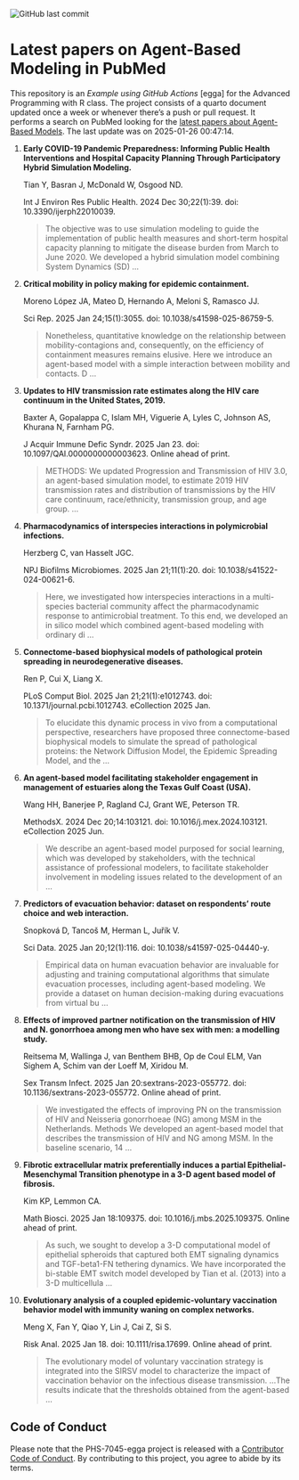 ![GitHub last
commit](https://img.shields.io/github/last-commit/UofUEpiBio/PHS-7045-egga.png)

# Latest papers on Agent-Based Modeling in PubMed

This repository is an *Example using GitHub Actions* \[egga\] for the
Advanced Programming with R class. The project consists of a quarto
document updated once a week or whenever there’s a push or pull request.
It performs a search on PubMed looking for the <a
href="https://pubmed.ncbi.nlm.nih.gov/?term=agent-based+model&amp;sort=date"
target="_blank">latest papers about Agent-Based Models</a>. The last
update was on 2025-01-26 00:47:14.

<div class="cell">

</div>

1.  **Early COVID-19 Pandemic Preparedness: Informing Public Health
    Interventions and Hospital Capacity Planning Through Participatory
    Hybrid Simulation Modeling.**

    Tian Y, Basran J, McDonald W, Osgood ND.

    Int J Environ Res Public Health. 2024 Dec 30;22(1):39. doi:
    10.3390/ijerph22010039.

    > The objective was to use simulation modeling to guide the
    > implementation of public health measures and short-term hospital
    > capacity planning to mitigate the disease burden from March to
    > June 2020. We developed a hybrid simulation model combining System
    > Dynamics (SD) …

2.  **Critical mobility in policy making for epidemic containment.**

    Moreno López JA, Mateo D, Hernando A, Meloni S, Ramasco JJ.

    Sci Rep. 2025 Jan 24;15(1):3055. doi: 10.1038/s41598-025-86759-5.

    > Nonetheless, quantitative knowledge on the relationship between
    > mobility-contagions and, consequently, on the efficiency of
    > containment measures remains elusive. Here we introduce an
    > agent-based model with a simple interaction between mobility and
    > contacts. D …

3.  **Updates to HIV transmission rate estimates along the HIV care
    continuum in the United States, 2019.**

    Baxter A, Gopalappa C, Islam MH, Viguerie A, Lyles C, Johnson AS,
    Khurana N, Farnham PG.

    J Acquir Immune Defic Syndr. 2025 Jan 23. doi:
    10.1097/QAI.0000000000003623. Online ahead of print.

    > METHODS: We updated Progression and Transmission of HIV 3.0, an
    > agent-based simulation model, to estimate 2019 HIV transmission
    > rates and distribution of transmissions by the HIV care continuum,
    > race/ethnicity, transmission group, and age group. …

4.  **Pharmacodynamics of interspecies interactions in polymicrobial
    infections.**

    Herzberg C, van Hasselt JGC.

    NPJ Biofilms Microbiomes. 2025 Jan 21;11(1):20. doi:
    10.1038/s41522-024-00621-6.

    > Here, we investigated how interspecies interactions in a
    > multi-species bacterial community affect the pharmacodynamic
    > response to antimicrobial treatment. To this end, we developed an
    > in silico model which combined agent-based modeling with ordinary
    > di …

5.  **Connectome-based biophysical models of pathological protein
    spreading in neurodegenerative diseases.**

    Ren P, Cui X, Liang X.

    PLoS Comput Biol. 2025 Jan 21;21(1):e1012743. doi:
    10.1371/journal.pcbi.1012743. eCollection 2025 Jan.

    > To elucidate this dynamic process in vivo from a computational
    > perspective, researchers have proposed three connectome-based
    > biophysical models to simulate the spread of pathological
    > proteins: the Network Diffusion Model, the Epidemic Spreading
    > Model, and the …

6.  **An agent-based model facilitating stakeholder engagement in
    management of estuaries along the Texas Gulf Coast (USA).**

    Wang HH, Banerjee P, Ragland CJ, Grant WE, Peterson TR.

    MethodsX. 2024 Dec 20;14:103121. doi: 10.1016/j.mex.2024.103121.
    eCollection 2025 Jun.

    > We describe an agent-based model purposed for social learning,
    > which was developed by stakeholders, with the technical assistance
    > of professional modelers, to facilitate stakeholder involvement in
    > modeling issues related to the development of an …

7.  **Predictors of evacuation behavior: dataset on respondents’ route
    choice and web interaction.**

    Snopková D, Tancoš M, Herman L, Juřík V.

    Sci Data. 2025 Jan 20;12(1):116. doi: 10.1038/s41597-025-04440-y.

    > Empirical data on human evacuation behavior are invaluable for
    > adjusting and training computational algorithms that simulate
    > evacuation processes, including agent-based modeling. We provide a
    > dataset on human decision-making during evacuations from virtual
    > bu …

8.  **Effects of improved partner notification on the transmission of
    HIV and N. gonorrhoea among men who have sex with men: a modelling
    study.**

    Reitsema M, Wallinga J, van Benthem BHB, Op de Coul ELM, Van Sighem
    A, Schim van der Loeff M, Xiridou M.

    Sex Transm Infect. 2025 Jan 20:sextrans-2023-055772. doi:
    10.1136/sextrans-2023-055772. Online ahead of print.

    > We investigated the effects of improving PN on the transmission of
    > HIV and Neisseria gonorrhoeae (NG) among MSM in the Netherlands.
    > Methods We developed an agent-based model that describes the
    > transmission of HIV and NG among MSM. In the baseline scenario, 14
    > …

9.  **Fibrotic extracellular matrix preferentially induces a partial
    Epithelial-Mesenchymal Transition phenotype in a 3-D agent based
    model of fibrosis.**

    Kim KP, Lemmon CA.

    Math Biosci. 2025 Jan 18:109375. doi: 10.1016/j.mbs.2025.109375.
    Online ahead of print.

    > As such, we sought to develop a 3-D computational model of
    > epithelial spheroids that captured both EMT signaling dynamics and
    > TGF-beta1-FN tethering dynamics. We have incorporated the
    > bi-stable EMT switch model developed by Tian et al. (2013) into a
    > 3-D multicellula …

10. **Evolutionary analysis of a coupled epidemic-voluntary vaccination
    behavior model with immunity waning on complex networks.**

    Meng X, Fan Y, Qiao Y, Lin J, Cai Z, Si S.

    Risk Anal. 2025 Jan 18. doi: 10.1111/risa.17699. Online ahead of
    print.

    > The evolutionary model of voluntary vaccination strategy is
    > integrated into the SIRSV model to characterize the impact of
    > vaccination behavior on the infectious disease transmission. …The
    > results indicate that the thresholds obtained from the agent-based
    > …

## Code of Conduct

Please note that the PHS-7045-egga project is released with a
[Contributor Code of
Conduct](https://contributor-covenant.org/version/2/1/CODE_OF_CONDUCT.html).
By contributing to this project, you agree to abide by its terms.
